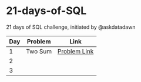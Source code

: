 # 21-days-of-SQL

21 days of SQL challenge, initiated by @askdatadawn

| Day  | Problem              | Link                                      |
|------|----------------------|-------------------------------------------|
| 1    | Two Sum              | [Problem Link](https://leetcode.com/problems/two-sum/)      |
| 2    |       |  |
| 3    |    | |
